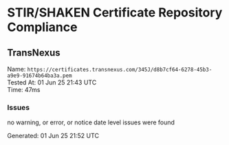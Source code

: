 # STIR/SHAKEN Certificate Repository Compliance

## TransNexus

Name: `https://certificates.transnexus.com/345J/d8b7cf64-6278-45b3-a9e9-91674b64ba3a.pem`\
Tested At: 01 Jun 25 21:43 UTC\
Time: 47ms

### Issues

no warning, or error, or notice date level issues were found

Generated: 01 Jun 25 21:52 UTC